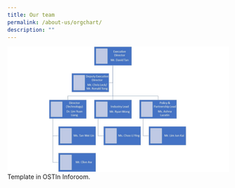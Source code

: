 ```yaml
---
title: Our team
permalink: /about-us/orgchart/
description: ""
---
```

![Org Chart](/images/OSTIn%20Org%20Chart.jpg)Template in OSTIn Inforoom.